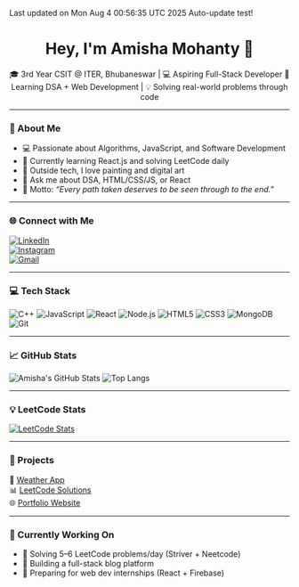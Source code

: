 Last updated on Mon Aug  4 00:56:35 UTC 2025
Auto-update test!

<h1 align="center">Hey, I'm Amisha Mohanty 👋</h1>

<p align="center">
🎓 3rd Year CSIT @ ITER, Bhubaneswar | 💻 Aspiring Full-Stack Developer  
🌱 Learning DSA + Web Development | 💡 Solving real-world problems through code  
</p>

---

### 🧠 About Me

- 💻 Passionate about Algorithms, JavaScript, and Software Development  
- 🔭 Currently learning React.js and solving LeetCode daily  
- 🎨 Outside tech, I love painting and digital art  
- 💬 Ask me about DSA, HTML/CSS/JS, or React  
- 🧠 Motto: _“Every path taken deserves to be seen through to the end.”_

---

### 🌐 Connect with Me

[![LinkedIn](https://img.shields.io/badge/LinkedIn-blue?style=flat-square&logo=linkedin&logoColor=white)](https://linkedin.com/in/yourusername)  
[![Instagram](https://img.shields.io/badge/Instagram-E4405F?style=flat-square&logo=instagram&logoColor=white)](https://instagram.com/yourhandle)  
[![Gmail](https://img.shields.io/badge/Gmail-D14836?style=flat-square&logo=gmail&logoColor=white)](mailto:your.email@example.com)  

---

### 💻 Tech Stack

![C++](https://img.shields.io/badge/-C++-00599C?style=flat-square&logo=c)
![JavaScript](https://img.shields.io/badge/-JavaScript-black?style=flat-square&logo=javascript)
![React](https://img.shields.io/badge/-React-black?style=flat-square&logo=react)
![Node.js](https://img.shields.io/badge/-Node.js-black?style=flat-square&logo=node.js)
![HTML5](https://img.shields.io/badge/-HTML5-E34F26?style=flat-square&logo=html5&logoColor=white)
![CSS3](https://img.shields.io/badge/-CSS3-1572B6?style=flat-square&logo=css3)
![MongoDB](https://img.shields.io/badge/-MongoDB-black?style=flat-square&logo=mongodb)
![Git](https://img.shields.io/badge/-Git-black?style=flat-square&logo=git)

---

### 📈 GitHub Stats

![Amisha's GitHub Stats](https://github-readme-stats.vercel.app/api?username=amy1481&show_icons=true&theme=radical)
![Top Langs](https://github-readme-stats.vercel.app/api/top-langs/?username=amy1481&layout=compact&theme=radical)

---

### 💡 LeetCode Stats

[![LeetCode Stats](https://leetcard.jacoblin.cool/amy1481?theme=light&font=JetBrains+Mono)](https://leetcode.com/amy1481?layout=compact&theme=radical)

---

### 📂 Projects

🚀 [Weather App](https://github.com/amy1481/weather-app)  
📊 [LeetCode Solutions](https://github.com/amy1481/leetcode-solutions)  
🌐 [Portfolio Website](https://amy1481.github.io)

---

### 🧩 Currently Working On

- 🌱 Solving 5–6 LeetCode problems/day (Striver + Neetcode)
- 🔨 Building a full-stack blog platform
- 🚀 Preparing for web dev internships (React + Firebase)

